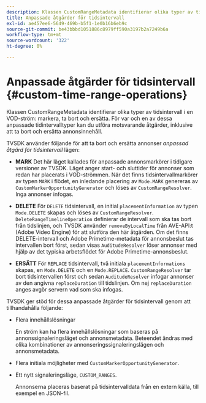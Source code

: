 ```yaml
---
description: Klassen CustomRangeMetadata identifierar olika typer av tidsintervall i ett VOD-strömsmärke, ta bort och ersätt. För var och en av dessa anpassade tidintervalltyper kan du utföra motsvarande åtgärder, inklusive att ta bort och ersätta annonsinnehåll.
title: Anpassade åtgärder för tidsintervall
exl-id: ae457ee6-5649-469b-b5f1-1e0b16b6eb9c
source-git-commit: be43bbbd1051886c8979ff590a3197b2a7249b6a
workflow-type: tm+mt
source-wordcount: '322'
ht-degree: 0%

---
```


# Anpassade åtgärder för tidsintervall {#custom-time-range-operations}

Klassen CustomRangeMetadata identifierar olika typer av tidsintervall i en VOD-ström: markera, ta bort och ersätta. För var och en av dessa anpassade tidintervalltyper kan du utföra motsvarande åtgärder, inklusive att ta bort och ersätta annonsinnehåll.

<!--<a id="section_1323C0BAC259424C85A6ACFB48FE77EC"></a>-->

TVSDK använder följande för att ta bort och ersätta annonser *anpassad åtgärd för tidsintervall* lägen:

* **MARK** Det här läget kallades för anpassade annonsmarkörer i tidigare versioner av TVSDK. Läget anger start- och sluttider för annonser som redan har placerats i VOD-strömmen. När det finns tidsintervallmarkörer av typen `MARK` i flödet, en inledande placering av `Mode.MARK` genereras av `CustomMarkerOpportunityGenerator` och löses av `CustomRangeResolver`. Inga annonser infogas.

* **DELETE** För `DELETE` tidsintervall, en initial `placementInformation` av typen `Mode.DELETE` skapas och löses av `CustomRangeResolver`. `DeleteRangeTimelineOperation` definierar de intervall som ska tas bort från tidslinjen, och TVSDK använder `removeByLocalTime` från AVE-API:t (Adobe Video Engine) för att slutföra den här åtgärden. Om det finns DELETE-intervall och Adobe Primetime-metadata för annonsbeslut tas intervallen bort först, sedan visas `AuditudeResolver` löser annonser med hjälp av det typiska arbetsflödet för Adobe Primetime-annonsbeslut.

* **ERSÄTT** För `REPLACE` tidsintervall, två initiala `placementInformations` skapas, en `Mode.DELETE` och en `Mode.REPLACE`. `CustomRangeResolver` tar bort tidsintervallen först och sedan `AuditudeResolver` infogar annonser av den angivna `replaceDuration` till tidslinjen. Om nej `replaceDuration` anges avgör servern vad som ska infogas.

TVSDK ger stöd för dessa anpassade åtgärder för tidsintervall genom att tillhandahålla följande:

* Flera innehållslösningar

   En ström kan ha flera innehållslösningar som baseras på annonssignaleringsläget och annonsmetadata. Beteendet ändras med olika kombinationer av annonseringssignaleringslägen och annonsmetadata.
* Flera initiala möjligheter med `CustomMarkerOpportunityGenerator`.
* Ett nytt signaleringsläge, `CUSTOM_RANGES`.

   Annonserna placeras baserat på tidsintervalldata från en extern källa, till exempel en JSON-fil.
